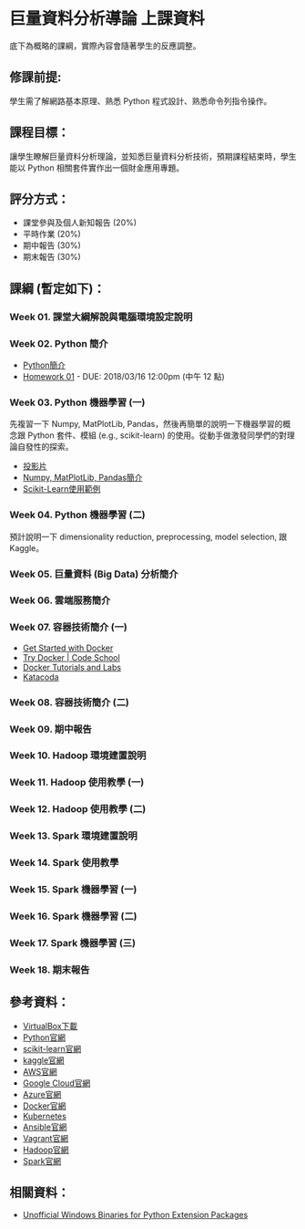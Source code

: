 # 巨量資料分析導論 上課資料

底下為概略的課綱，實際內容會隨著學生的反應調整。

## 修課前提:

學生需了解網路基本原理、熟悉 Python 程式設計、熟悉命令列指令操作。 

## 課程目標：

讓學生瞭解巨量資料分析理論，並知悉巨量資料分析技術，預期課程結束時，學生能以 Python 相關套件實作出一個財金應用專題。

## 評分方式：

* 課堂參與及個人新知報告 (20%)
* 平時作業 (20%)
* 期中報告 (30%)
* 期末報告 (30%)

## 課綱 (暫定如下)：

### Week 01. 課堂大綱解說與電腦環境設定說明

### Week 02. Python 簡介

* [Python簡介](https://github.com/victorgau/Python_Basics)
* [Homework 01](https://github.com/victorgau/BigData20180301/tree/master/Homework01) - DUE: 2018/03/16 12:00pm (中午 12 點)

### Week 03. Python 機器學習 (一)

先複習一下 Numpy, MatPlotLib, Pandas，然後再簡單的說明一下機器學習的概念跟 Python 套件、模組 (e.g., scikit-learn) 的使用。從動手做激發同學們的對理論自發性的探索。

* [投影片](http://bit.ly/2FDEvCH)
* [Numpy, MatPlotLib, Pandas簡介](https://goo.gl/YcsKxt)
* [Scikit-Learn使用範例](https://goo.gl/BRYJz6)

### Week 04. Python 機器學習 (二)

預計說明一下 dimensionality reduction, preprocessing, model selection, 跟 Kaggle。 

### Week 05. 巨量資料 (Big Data) 分析簡介

### Week 06. 雲端服務簡介

### Week 07. 容器技術簡介 (一)

* [Get Started with Docker](https://docs.docker.com/get-started/)
* [Try Docker | Code School](https://www.codeschool.com/courses/try-docker)
* [Docker Tutorials and Labs](https://github.com/docker/labs)
* [Katacoda](https://www.katacoda.com/)

### Week 08. 容器技術簡介 (二)

### Week 09. 期中報告

### Week 10. Hadoop 環境建置說明

### Week 11. Hadoop 使用教學 (一)

### Week 12. Hadoop 使用教學 (二)

### Week 13. Spark 環境建置說明

### Week 14. Spark 使用教學

### Week 15. Spark 機器學習 (一)

### Week 16. Spark 機器學習 (二)

### Week 17. Spark 機器學習 (三)

### Week 18. 期末報告

## 參考資料：

* [VirtualBox下載](https://www.virtualbox.org/wiki/Downloads)
* [Python官網](https://www.python.org/)
* [scikit-learn官網](http://scikit-learn.org/stable/)
* [kaggle官網](https://www.kaggle.com/)
* [AWS官網](https://aws.amazon.com/tw/)
* [Google Cloud官網](https://cloud.google.com/)
* [Azure官網](https://azure.microsoft.com/zh-tw/)
* [Docker官網](https://www.docker.com/)
* [Kubernetes](https://kubernetes.io/)
* [Ansible官網](https://www.ansible.com/)
* [Vagrant官網](https://www.vagrantup.com/)
* [Hadoop官網](http://hadoop.apache.org/)
* [Spark官網](https://spark.apache.org/)

## 相關資料：

* [Unofficial Windows Binaries for Python Extension Packages](https://www.lfd.uci.edu/~gohlke/pythonlibs/)